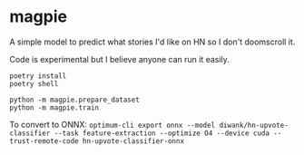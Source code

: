 magpie
======

A simple model to predict what stories I'd like on HN so I don't doomscroll it.

Code is experimental but I believe anyone can run it easily.

```
poetry install
poetry shell

python -m magpie.prepare_dataset
python -m magpie.train
```

To convert to ONNX:
`optimum-cli export onnx --model diwank/hn-upvote-classifier --task feature-extraction --optimize O4 --device cuda --trust-remote-code hn-upvote-classifier-onnx`
